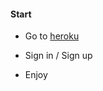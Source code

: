 #### Start

- Go to [heroku](https://salty-falls-29316.herokuapp.com/)

- Sign in / Sign up

- Enjoy
